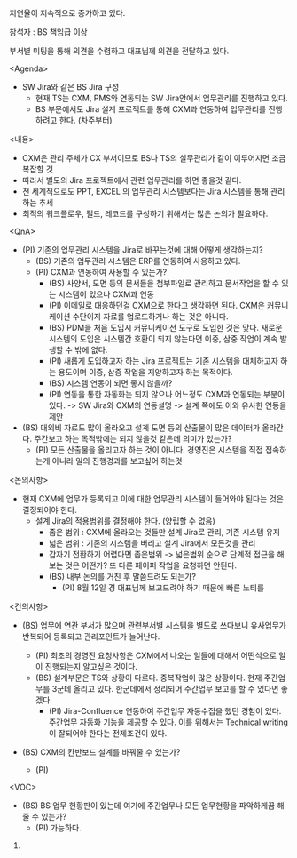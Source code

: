 지연율이 지속적으로 증가하고 있다.

참석자 : BS 책임급 이상

부서별 미팅을 통해 의견을 수렴하고 대표님께 의견을 전달하고 있다.

\<Agenda>
- SW Jira와 같은 BS Jira 구성
	- 현재 TS는 CXM, PMS와 연동되는 SW Jira안에서 업무관리를 진행하고 있다.
	- BS 부문에서도 Jira 설계 프로젝트를 통해 CXM과 연동하여 업무관리를 진행하려고 한다. (차주부터)

<내용>
- CXM은 관리 주체가 CX 부서이므로 BS나 TS의 실무관리가 같이 이루어지면 조금 복잡할 것
- 따라서 별도의 Jira 프로젝트에서 관련 업무관리를 하면 좋을것 같다.
- 전 세계적으로도 PPT, EXCEL 의 업무관리 시스템보다는 Jira 시스템을 통해 관리하는 추세
- 최적의 워크플로우, 필드, 레코드를 구성하기 위해서는 많은 논의가 필요하다.

\<QnA>
- (PI) 기존의 업무관리 시스템을 Jira로 바꾸는것에 대해 어떻게 생각하는지?
	- (BS) 기존의 업무관리 시스템은 ERP를 연동하여 사용하고 있다. 
	- (PI) CXM과 연동하여 사용할 수 있는가?
		- (BS) 사양서, 도면 등의 문서들을 첨부파일로 관리하고 문서작업을 할 수 있는 시스템이 있으나 CXM과 연동
		- (PI) 이메일로 대응하던걸 CXM으로 한다고 생각하면 된다. CXM은 커뮤니케이션 수단이지 자료를 업로드하거나 하는 것은 아니다.
		- (BS) PDM을 처음 도입시 커뮤니케이션 도구로 도입한 것은 맞다. 새로운 시스템의 도입은 시스템간 호환이 되지 않는다면 이중, 삼중 작업이 계속 발생할 수 밖에 없다.
		- (PI) 새롭게 도입하고자 하는 Jira 프로젝트는 기존 시스템을 대체하고자 하는 용도이며 이중, 삼중 작업을 지양하고자 하는 목적이다.
		- (BS) 시스템 연동이 되면 좋지 않을까? 
		- (PI) 연동을 통한 자동화는 되지 않으나 어느정도 CXM과 연동되는 부분이 있다.
		  -> SW Jira와 CXM의 연동설명
		  -> 설계 쪽에도 이와 유사한 연동을 제안
- (BS) 대외비 자료도 많이 올라오고 설계 도면 등의 산출물이 많은 데이터가 올라간다. 주간보고 하는 목적밖에는 되지 않을것 같은데 의미가 있는가? 
	- (PI) 모든 산출물을 올리고자 하는 것이 아니다. 경영진은 시스템을 직접 접속하는게 아니라 일의 진행경과를 보고싶어 하는것

<논의사항>
- 현재 CXM에 업무가 등록되고 이에 대한 업무관리 시스템이 들어와야 된다는 것은 결정되어야 한다.
	- 설계 Jira의 적용범위를 결정해야 한다. (양립할 수 없음)
		- 좁은 범위 : CXM에 올라오는 것들만 설계 Jira로 관리, 기존 시스템 유지
		- 넓은 범위 : 기존의 시스템을 버리고 설계 Jira에서 모든것을 관리
		- 갑자기 전환하기 어렵다면 좁은범위 -> 넓은범위 순으로 단계적 접근을 해보는 것은 어떤가? 또 다른 페이퍼 작업을 요청하면 안된다.
		- (BS) 내부 논의를 거친 후 말씀드려도 되는가?
			- (PI) 8월 12일 경 대표님께 보고드려야 하기 때문에 빠른 노티를 

<건의사항>
- (BS) 업무에 연관 부서가 많으며 관련부서별 시스템을 별도로 쓰다보니 유사업무가 반복되어 등록되고 관리포인트가 늘어난다.
	- (PI) 최초의 경영진 요청사항은 CXM에서 나오는 일들에 대해서 어떤식으로 일이 진행되는지 알고싶은 것이다.
	- (BS) 설계부문은 TS와 상황이 다르다. 중복작업이 많은 상황이다. 현재 주간업무를 3군데 올리고 있다. 한군데에서 정리되어 주간업무 보고를 할 수 있다면 좋겠다. 
		- (PI) Jira-Confluence 연동하여 주간업무 자동수집을 했던 경험이 있다. 주간업무 자동화 기능을 제공할 수 있다. 이를 위해서는 Technical writing이 잘되어야 한다는 전제조건이 있다.

- (BS) CXM의 칸반보드 설계를 바꿔줄 수 있는가?
	- (PI) 

\<VOC>
- (BS) BS 업무 현황판이 있는데 여기에 주간업무나 모든 업무현황을 파악하게끔 해줄 수 있는가?
	- (PI) 가능하다.

1. 